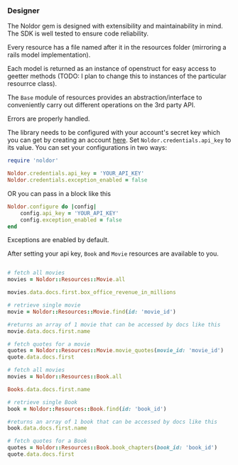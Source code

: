 ### Designer

The Noldor gem is designed with extensibility and maintainability in mind. 
The SDK is well tested to ensure code reliability.

Every resource has a file named after it in the resources folder (mirroring a rails model implementation).

Each model is returned as an instance of openstruct for easy access to geetter methods (TODO: I plan to change this to instances of the particular resourrce class).

The `Base` module of resources provides an abstraction/interface to conveniently carry out different operations on the 3rd party API.

Errors are properly handled.


The library needs to be configured with your account's secret key which you can get by creating an account [here](https://the-one-api.dev/). Set `Noldor.credentials.api_key` to its value. You can set your configurations in two ways:

```ruby
require 'noldor'

Noldor.credentials.api_key = 'YOUR_API_KEY'
Noldor.credentials.exception_enabled = false

```

OR you can pass in a block like this

```ruby
Noldor.configure do |config|
    config.api_key = 'YOUR_API_KEY'
    config.exception_enabled = false
end

```

Exceptions are enabled by default.


After setting your api key, `Book` and `Movie` resources are available to you.

```ruby

# fetch all movies
movies = Noldor::Resources::Movie.all

movies.data.docs.first.box_office_revenue_in_millions

# retrieve single movie
movie = Noldor::Resources::Movie.find(id: 'movie_id')

#returns an array of 1 movie that can be accessed by docs like this
movie.data.docs.first.name

# fetch quotes for a movie
quotes = Noldor::Resources::Movie.movie_quotes(movie_id: 'movie_id')
quote.data.docs.first

# fetch all movies
movies = Noldor::Resources::Book.all

Books.data.docs.first.name

# retrieve single Book
book = Noldor::Resources::Book.find(id: 'book_id')

#returns an array of 1 book that can be accessed by docs like this
book.data.docs.first.name

# fetch quotes for a Book
quotes = Noldor::Resources::Book.book_chapters(book_id: 'book_id')
quote.data.docs.first
```
